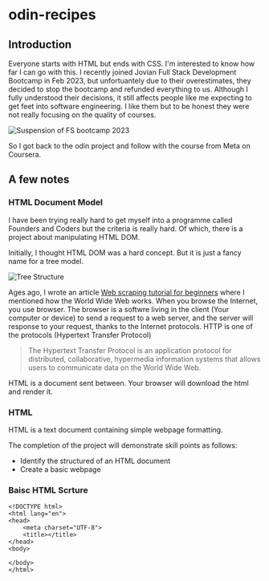 # odin-recipes

## Introduction

Everyone starts with HTML but ends with CSS. I'm interested to know how far I can go with this. I recently joined Jovian Full Stack Development Bootcamp in Feb 2023, but unfortuantely due to their overestimates, they decided to stop the bootcamp and refunded everything to us. Although I fully understood their decisions, it still affects people like me expecting to get feet into software engineering. I like them but to be honest they were not really focusing on the quality of courses. 

![Suspension of FS bootcamp 2023](https://i.imgur.com/dV8YffT.png)

So I got back to the odin project and follow with the course from Meta on Coursera. 

## A few notes


### HTML Document Model 

I have been trying really hard to get myself into a programme called Founders and Coders but the criteria is really hard. Of which, there is a project about manipulating HTML DOM. 

Initially, I thought HTML DOM was a hard concept. But it is just a fancy name for a tree model. 

![Tree Structure](https://i.imgur.com/shxSTok.png)

Ages ago, I wrote an article [Web scraping tutorial for beginners](https://medium.com/p/385a2ac27107) where I mentioned how the World Wide Web works.
When you browse the Internet, you use browser. The browser is a softwre living in the client (Your computer or device) to send a request to a web server, and the server will response to your request, thanks to the Internet protocols. HTTP is one of the protocols (Hypertext Transfer Protocol)

> The Hypertext Transfer Protocol is an application protocol for distributed, collaborative, hypermedia information systems that allows users to communicate data on the World Wide Web.

HTML is a document sent between. Your browser will download the html and render it.

### HTML 

HTML is a text document containing simple webpage formatting. 

The completion of the project will demonstrate skill points as follows:

- Identify the structured of an HTML document
- Create a basic webpage


### Baisc HTML Scrture 

```
<!DOCTYPE html>
<html lang="en">
<head>
    <meta charset="UTF-8">
    <title></title>
</head>
<body>
    
</body>
</html>
```



